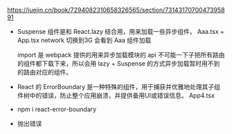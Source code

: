 https://juejin.cn/book/7294082310658326565/section/7314317070047395891

- Suspense 组件是和 React.lazy 结合用，用来加载一些异步组件。
  Aaa.tsx + App.tsx
  network 切换到3G 会看到 Aaa 组件加载

  import 是 webpack 提供的用来异步加载模块的 api
  不可能一下子把所有路由的组件都下载下来，所以会用 lazy + Suspense 的方式异步加载暂时用不到的路由对应的组件。

- React 的 ErrorBoundary 是一种特殊的组件，用于捕获并优雅地处理其子组件树中的错误，防止整个应用崩溃，并提供备用UI或错误信息。
  App4.tsx
    
- npm i react-error-boundary

- 抛出错误